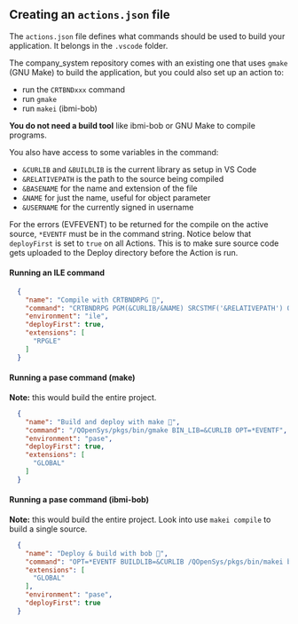 #

## Creating an `actions.json` file

The `actions.json` file defines what commands should be used to build your application. It belongs in the `.vscode` folder.

The company_system repository comes with an existing one that uses `gmake` (GNU Make) to build the application, but you could also set up an action to:

* run the `CRTBNDxxx` command
* run `gmake`
* run `makei` (ibmi-bob)

**You do not need a build tool** like ibmi-bob or GNU Make to compile programs.

You also have access to some variables in the command:

* `&CURLIB` and `&BUILDLIB` is the current library as setup in VS Code
* `&RELATIVEPATH` is the path to the source being compiled
* `&BASENAME` for the name and extension of the file
* `&NAME` for just the name, useful for object parameter
* `&USERNAME` for the currently signed in username

For the errors (EVFEVENT) to be returned for the compile on the active source, `*EVENTF` must be in the command string. Notice below that `deployFirst` is set to `true` on all Actions. This is to make sure source code gets uploaded to the Deploy directory before the Action is run.

#### Running an ILE command

```json
  {
    "name": "Compile with CRTBNDRPG 🔨",
    "command": "CRTBNDRPG PGM(&CURLIB/&NAME) SRCSTMF('&RELATIVEPATH') OPTION(*EVENTF) DBGVIEW(*SOURCE) TGTRLS(*CURRENT)",
    "environment": "ile",
    "deployFirst": true,
    "extensions": [
      "RPGLE"
    ]
  }
```

#### Running a pase command (make)

**Note:** this would build the entire project.

```json
  {
    "name": "Build and deploy with make 🔨",
    "command": "/QOpenSys/pkgs/bin/gmake BIN_LIB=&CURLIB OPT=*EVENTF",
    "environment": "pase",
    "deployFirst": true,
    "extensions": [
      "GLOBAL"
    ]
  }
```

#### Running a pase command (ibmi-bob)

**Note:** this would build the entire project. Look into use `makei compile` to build a single source.

```json
  {
    "name": "Deploy & build with bob 🔨",
    "command": "OPT=*EVENTF BUILDLIB=&CURLIB /QOpenSys/pkgs/bin/makei build",
    "extensions": [
      "GLOBAL"
    ],
    "environment": "pase",
    "deployFirst": true
  }
```
